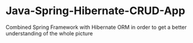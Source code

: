 # Java-Spring-Hibernate-CRUD-App
Combined Spring Framework with Hibernate ORM in order to get a better understanding of the whole picture
